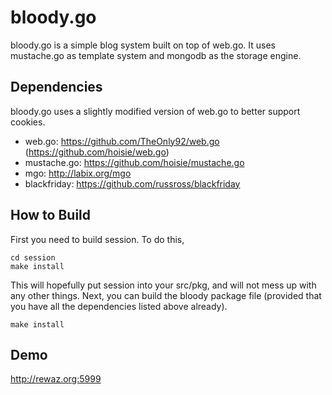# bloody.go

bloody.go is a simple blog system built on top of web.go. It uses mustache.go as template system and mongodb as the storage engine.

## Dependencies

bloody.go uses a slightly modified version of web.go to better support cookies.

* web.go: https://github.com/TheOnly92/web.go (https://github.com/hoisie/web.go)
* mustache.go: https://github.com/hoisie/mustache.go
* mgo: http://labix.org/mgo
* blackfriday: https://github.com/russross/blackfriday

## How to Build

First you need to build session. To do this,

	cd session
	make install

This will hopefully put session into your src/pkg, and will not mess up with any other things. Next, you can build the bloody package file (provided that you have all the dependencies listed above already).

	make install

## Demo

http://rewaz.org:5999